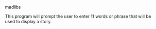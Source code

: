 madlibs

This program will prompt the user to enter 11 words or phrase that will be used to display a story.
